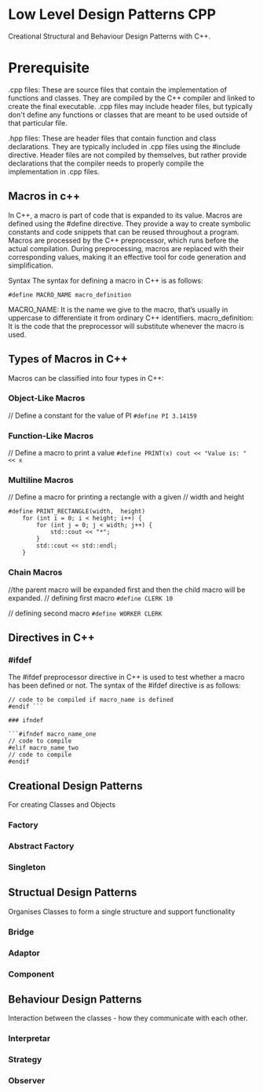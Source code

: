 # Low Level Design Patterns CPP
 Creational Structural and Behaviour Design Patterns with C++.

# Prerequisite

.cpp files: These are source files that contain the implementation of functions and classes. They are compiled by the C++ compiler and linked to create the final executable. .cpp files may include header files, but typically don't define any functions or classes that are meant to be used outside of that particular file.

.hpp files: These are header files that contain function and class declarations. They are typically included in .cpp files using the #include directive. Header files are not compiled by themselves, but rather provide declarations that the compiler needs to properly compile the implementation in .cpp files.

## Macros in c++

In C++, a macro is part of code that is expanded to its value. Macros are defined using the #define directive. They provide a way to create symbolic constants and code snippets that can be reused throughout a program. Macros are processed by the C++ preprocessor, which runs before the actual compilation. During preprocessing, macros are replaced with their corresponding values, making it an effective tool for code generation and simplification.

Syntax
The syntax for defining a macro in C++ is as follows:

```#define MACRO_NAME macro_definition```

MACRO_NAME: It is the name we give to the macro, that’s usually in uppercase to differentiate it from ordinary C++ identifiers.
macro_definition: It is the code that the preprocessor will substitute whenever the macro is used.

## Types of Macros in C++
Macros can be classified into four types in C++:

### Object-Like Macros
// Define a constant for the value of PI 
```#define PI 3.14159 ```

### Function-Like Macros
// Define a macro to print a value 
```#define PRINT(x) cout << "Value is: " << x ```

### Multiline Macros
// Define a macro for printing a rectangle with a given 
// width and height 
```
#define PRINT_RECTANGLE(width,  height)
    for (int i = 0; i < height; i++) {      
        for (int j = 0; j < width; j++) {      
            std::cout << "*"; 
        }                             
        std::cout << std::endl;   
    } 
```

### Chain Macros
//the parent macro will be expanded first and then the child macro will be expanded.
// defining first macro 
    ```#define CLERK 10``` 

// defining second macro 
    ```#define WORKER CLERK```

## Directives in C++

### #ifdef

The #ifdef preprocessor directive in C++ is used to test whether a macro has been defined or not. The syntax of the #ifdef directive is as follows:

```#ifdef macro_name 
// code to be compiled if macro_name is defined 
#endif ```

### ifndef

```#ifndef macro_name_one
// code to compile 
#elif macro_name_two
// code to compile 
#endif
```

## Creational Design Patterns
For creating Classes and Objects
### Factory
### Abstract Factory
### Singleton

## Structual Design Patterns
Organises Classes to form a single structure and support functionality
### Bridge
### Adaptor
### Component

##  Behaviour Design Patterns
Interaction between the classes - how they communicate with each other.
### Interpretar
### Strategy
### Observer